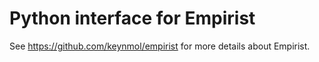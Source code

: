 # Python interface for Empirist

See https://github.com/keynmol/empirist for more details about Empirist.